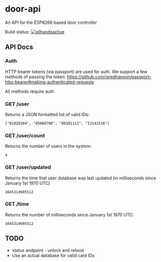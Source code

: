 # door-api

An API for the ESP8266 based door controller

Build status: [![allhandsactive](https://circleci.com/gh/allhandsactive/door-api.svg?style=svg)](https://circleci.com/gh/allhandsactive/door-api)

## API Docs

### Auth

HTTP bearer tokens (via passport) are used for auth. We support a few methods of passing the token: https://github.com/jaredhanson/passport-http-bearer#making-authenticated-requests

All methods require auth

### GET /user

Returns a JSON formatted list of valid IDs:

```
["01020304", "05060708", "09101112", "13141516"]
```

### GET /user/count

Returns the number of users in the system:

```
4
```

### GET /user/updated

Returns the time that user database was last updated (in milliseconds since January 1st 1970 UTC)

```
1645314605512
```

### GET /time

Returns the number of milliseconds since January 1st 1970 UTC:

```
1645314605512
```

## TODO

- status endpoint - unlock and reboot
- Use an actual database for valid card IDs
